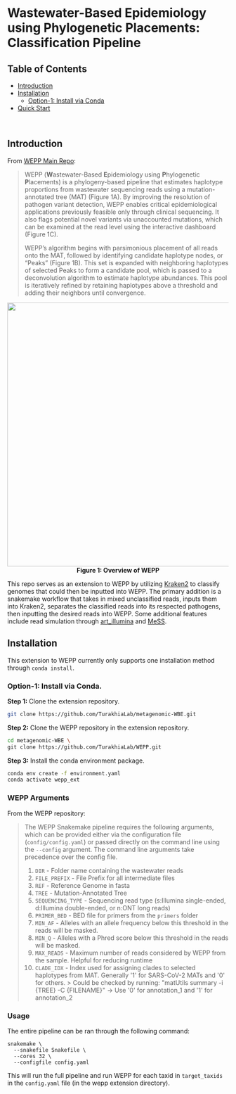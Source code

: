 # Wastewater-Based Epidemiology using Phylogenetic Placements: Classification Pipeline

## Table of Contents
- [Introduction](#intro)
- [Installation](#install)
  - [Option-1: Install via Conda](#dockerhub)
- [Quick Start](#example)

<br>


## <a name="intro"></a> Introduction

From [WEPP Main Repo](https://github.com/TurakhiaLab/WEPP):
> WEPP (**W**astewater-Based **E**pidemiology using **P**hylogenetic **P**lacements) is a phylogeny-based pipeline that estimates haplotype proportions from wastewater sequencing reads using a mutation-annotated tree (MAT) (Figure 1A). By improving the resolution of pathogen variant detection, WEPP enables critical epidemiological applications previously feasible only through clinical sequencing. It also flags potential novel variants via unaccounted mutations, which can be examined at the read level using the interactive dashboard (Figure 1C).
>
> WEPP’s algorithm begins with parsimonious placement of all reads onto the MAT, followed by identifying candidate haplotype nodes, or “Peaks” (Figure 1B). This set is expanded with neighboring haplotypes of selected Peaks to form a candidate pool, which is passed to a deconvolution algorithm to estimate haplotype abundances. This pool is iteratively refined by retaining haplotypes above a threshold and adding their neighbors until convergence.


<div align="center">
    <img src="images/WEPP_Overview.png" width="600">
    <div><b>Figure 1: Overview of WEPP</b></div>
</div>

This repo serves as an extension to WEPP by utilizing [Kraken2](https://github.com/DerrickWood/kraken2) to classify genomes that could then be inputted into WEPP. The primary addition is a snakemake workflow that takes in mixed unclassified reads, inputs them into Kraken2, separates the classified reads into its respected pathogens, then inputting the desired reads into WEPP. Some additional features include read simulation through [art_illumina](https://manpages.debian.org/testing/art-nextgen-simulation-tools/art_illumina.1.en.html) and [MeSS](https://github.com/metagenlab/MeSS).


## <a name="install"></a> Installation
This extension to WEPP currently only supports one installation method through `conda install`.

### <a name="dockerhub"></a> Option-1: Install via Conda.

**Step 1:** Clone the extension repository.
```bash
git clone https://github.com/TurakhiaLab/metagenomic-WBE.git
```
**Step 2:** Clone the WEPP repository in the extension repository.
```bash
cd metagenomic-WBE \
git clone https://github.com/TurakhiaLab/WEPP.git
```
**Step 3:** Install the conda environment package.
```bash
conda env create -f environment.yaml
conda activate wepp_ext
```


### <a name="arguments"></a> WEPP Arguments

From the WEPP repository:
> The WEPP Snakemake pipeline requires the following arguments, which can be provided either via the configuration file (`config/config.yaml`) or passed directly on the command line using the `--config` argument. The command line arguments take precedence over the config file.
> 1. `DIR` - Folder name containing the wastewater reads
> 2. `FILE_PREFIX` - File Prefix for all intermediate files 
> 3. `REF` - Reference Genome in fasta
> 4. `TREE` - Mutation-Annotated Tree
> 5. `SEQUENCING_TYPE` - Sequencing read type (s:Illumina single-ended, d:Illumina double-ended, or n:ONT long reads)
> 6. `PRIMER_BED` - BED file for primers from the `primers` folder
> 7. `MIN_AF` - Alleles with an allele frequency below this threshold in the reads will be masked. 
> 8. `MIN_Q` - Alleles with a Phred score below this threshold in the reads will be masked.
> 9. `MAX_READS` - Maximum number of reads considered by WEPP from the sample. Helpful for reducing runtime
> 10. `CLADE_IDX` - Index used for assigning clades to selected haplotypes from MAT. Generally '1' for SARS-CoV-2 MATs and '0' for others. > Could be checked by running: "matUtils summary -i {TREE} -C {FILENAME}" -> Use '0' for annotation_1 and '1' for annotation_2 

### <a name="example"></a> Usage
The entire pipeline can be ran through the following command:
```
snakemake \
  --snakefile Snakefile \
  --cores 32 \
  --configfile config.yaml
```
This will run the full pipeline and run WEPP for each taxid in `target_taxids` in the `config.yaml` file (in the wepp extension directory).

